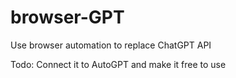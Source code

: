 # browser-GPT

Use browser automation to replace ChatGPT API

Todo: Connect it to AutoGPT and make it free to use
